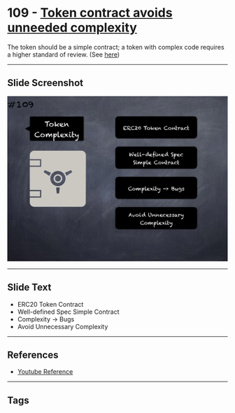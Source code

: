 # 109 - [Token contract avoids unneeded complexity](Token%20contract%20avoids%20unneeded%20complexity.md)

The token should be a simple contract; a token with complex code requires a higher standard of review. (See [here](https://github.com/crytic/building-secure-contracts/blob/master/development-guidelines/token_integration.md#contract-composition))

___
## Slide Screenshot
![0109.png](../../images/5.%20Pitfalls%20and%20Best%20Practices%20201/109.png)
___
## Slide Text
- ERC20 Token Contract
- Well-defined Spec Simple Contract
- Complexity -> Bugs
- Avoid Unnecessary Complexity
___
## References
- [Youtube Reference](https://youtu.be/WGM1SF8twmw?t=589)
___
## Tags